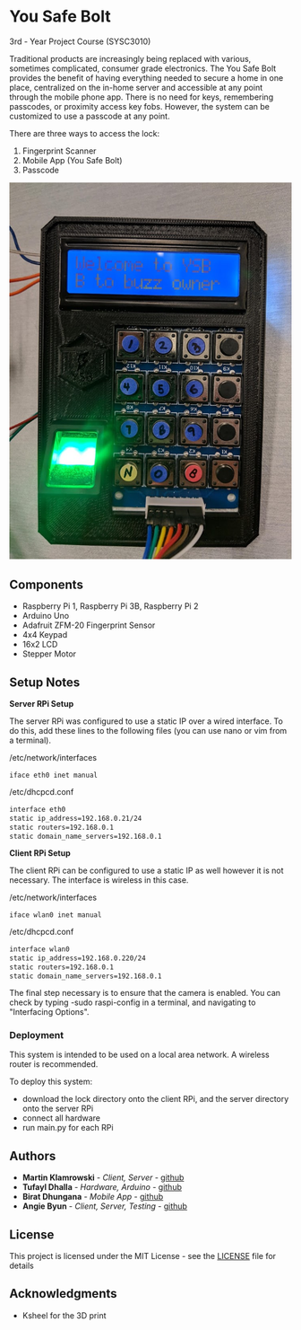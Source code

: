  # You Safe Bolt

3rd - Year Project Course (SYSC3010)

Traditional products are increasingly being replaced with various, sometimes complicated, consumer grade electronics. The You Safe Bolt provides the benefit of having everything needed to secure a home in one place, centralized on the in-home server and accessible at any point through the mobile phone app. There is no need for keys, remembering passcodes, or proximity access key fobs. However, the system can be customized to use a passcode at any point.  

There are three ways to access the lock:  
 1) Fingerprint Scanner 
 2) Mobile App (You Safe Bolt) 
 3) Passcode 


![alt text](https://github.com/martinklamrowski/You_Safe_Bolt/blob/master/misc/readme.jpg)


## Components

* Raspberry Pi 1, Raspberry Pi 3B, Raspberry Pi 2
* Arduino Uno
* Adafruit ZFM-20 Fingerprint Sensor
* 4x4 Keypad
* 16x2 LCD
* Stepper Motor


## Setup Notes

**Server RPi Setup**

The server RPi was configured to use a static IP over a wired interface. To do this, add these lines to the following files (you can use nano or vim from a terminal). 

/etc/network/interfaces
```
iface eth0 inet manual
```

/etc/dhcpcd.conf
```
interface eth0
static ip_address=192.168.0.21/24
static routers=192.168.0.1
static domain_name_servers=192.168.0.1
```

**Client RPi Setup**

The client RPi can be configured to use a static IP as well however it is not necessary. The interface is wireless in this case. 

/etc/network/interfaces
```
iface wlan0 inet manual
```

/etc/dhcpcd.conf
```
interface wlan0
static ip_address=192.168.0.220/24
static routers=192.168.0.1
static domain_name_servers=192.168.0.1
```

The final step necessary is to ensure that the camera is enabled. You can check by typing -sudo raspi-config in a terminal, and navigating to "Interfacing Options".

### Deployment

This system is intended to be used on a local area network. A wireless router is recommended. 

To deploy this system: 
* download the lock directory onto the client RPi, and the server directory onto the server RPi
* connect all hardware
* run main.py for each RPi 

## Authors

* **Martin Klamrowski** - *Client, Server* - [github](https://github.com/martinklamrowski)
* **Tufayl Dhalla** - *Hardware, Arduino* - [github](https://github.com/tufayldhalla)
* **Birat Dhungana** - *Mobile App* - [github](https://github.com/birat7)
* **Angie Byun** - *Client, Server, Testing* - [github](https://github.com/angiebyun)

## License

This project is licensed under the MIT License - see the [LICENSE](LICENSE) file for details

## Acknowledgments

* Ksheel for the 3D print